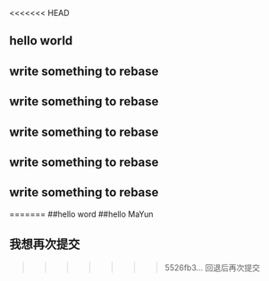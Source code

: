 <<<<<<< HEAD
## hello world
## write something to rebase
## write something to rebase
## write something to rebase
## write something to rebase
## write something to rebase
=======
##hello word
##hello MaYun
## 我想再次提交
>>>>>>> 5526fb3... 回退后再次提交

